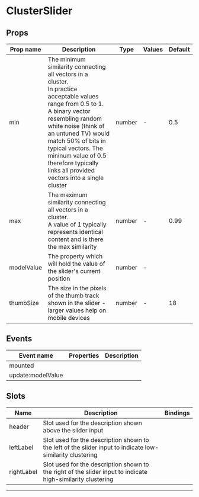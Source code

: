 # ClusterSlider

## Props

| Prop name  | Description                                                                                                                                                                                                                                                                                                                                      | Type   | Values | Default |
| ---------- | ------------------------------------------------------------------------------------------------------------------------------------------------------------------------------------------------------------------------------------------------------------------------------------------------------------------------------------------------ | ------ | ------ | ------- |
| min        | The minimum similarity connecting all vectors in a cluster.<br/>In practice acceptable values range from 0.5 to 1.<br/>A binary vector resembling random white noise (think of an untuned TV) would <br/>match 50% of bits in typical vectors. The mininum value of 0.5 therefore typically<br/>links all provided vectors into a single cluster | number | -      | 0.5     |
| max        | The maximum similarity connecting all vectors in a cluster.<br/>A value of 1 typically represents identical content and is there the max similarity                                                                                                                                                                                              | number | -      | 0.99    |
| modelValue | The property which will hold the value of the slider's current position                                                                                                                                                                                                                                                                          | number | -      |         |
| thumbSize  | The size in the pixels of the thumb track shown in the slider - larger values help on mobile devices                                                                                                                                                                                                                                             | number | -      | 18      |

## Events

| Event name        | Properties | Description |
| ----------------- | ---------- | ----------- |
| mounted           |            |
| update:modelValue |            |

## Slots

| Name       | Description                                                                                                 | Bindings |
| ---------- | ----------------------------------------------------------------------------------------------------------- | -------- |
| header     | Slot used for the description shown above the slider input                                                  |          |
| leftLabel  | Slot used for the description shown to the left of the slider input to indicate low-similarity clustering   |          |
| rightLabel | Slot used for the description shown to the right of the slider input to indicate high-similarity clustering |          |

---
